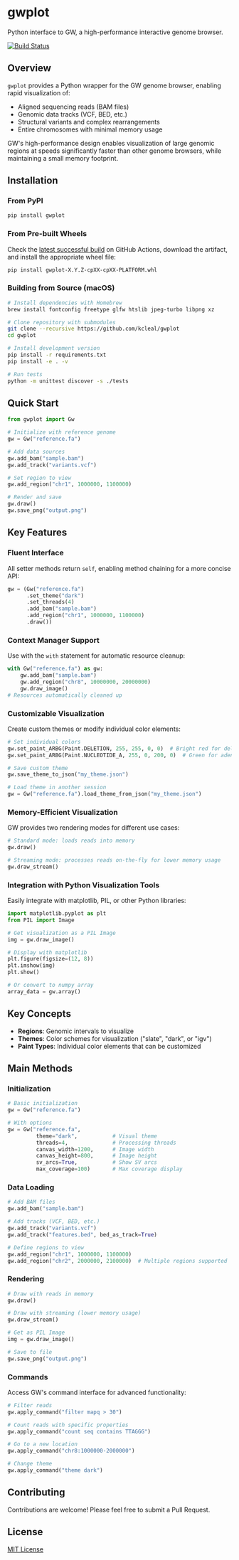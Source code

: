 # gwplot

Python interface to GW, a high-performance interactive genome browser.

[![Build Status](https://github.com/kcleal/gwplot/actions/workflows/build.yml/badge.svg)](https://github.com/kcleal/gwplot/actions)

## Overview

`gwplot` provides a Python wrapper for the GW genome browser, enabling rapid visualization of:

- Aligned sequencing reads (BAM files)
- Genomic data tracks (VCF, BED, etc.)
- Structural variants and complex rearrangements
- Entire chromosomes with minimal memory usage

GW's high-performance design enables visualization of large genomic regions at speeds significantly faster than other genome browsers, while maintaining a small memory footprint.

## Installation

### From PyPI

```bash
pip install gwplot
```

### From Pre-built Wheels

Check the [latest successful build](https://github.com/kcleal/gwplot/actions) on GitHub Actions, download the artifact, and install the appropriate wheel file:

```bash
pip install gwplot-X.Y.Z-cpXX-cpXX-PLATFORM.whl
```

### Building from Source (macOS)

```bash
# Install dependencies with Homebrew
brew install fontconfig freetype glfw htslib jpeg-turbo libpng xz

# Clone repository with submodules
git clone --recursive https://github.com/kcleal/gwplot
cd gwplot

# Install development version
pip install -r requirements.txt
pip install -e . -v

# Run tests
python -m unittest discover -s ./tests
```

## Quick Start

```python
from gwplot import Gw

# Initialize with reference genome
gw = Gw("reference.fa")

# Add data sources
gw.add_bam("sample.bam")
gw.add_track("variants.vcf")

# Set region to view
gw.add_region("chr1", 1000000, 1100000)

# Render and save
gw.draw()
gw.save_png("output.png")
```

## Key Features

### Fluent Interface

All setter methods return `self`, enabling method chaining for a more concise API:

```python
gw = (Gw("reference.fa")
      .set_theme("dark")
      .set_threads(4)
      .add_bam("sample.bam")
      .add_region("chr1", 1000000, 1100000)
      .draw())
```

### Context Manager Support

Use with the `with` statement for automatic resource cleanup:

```python
with Gw("reference.fa") as gw:
    gw.add_bam("sample.bam")
    gw.add_region("chr8", 10000000, 20000000)
    gw.draw_image()
# Resources automatically cleaned up
```

### Customizable Visualization

Create custom themes or modify individual color elements:

```python
# Set individual colors
gw.set_paint_ARBG(Paint.DELETION, 255, 255, 0, 0)  # Bright red for deletions
gw.set_paint_ARBG(Paint.NUCLEOTIDE_A, 255, 0, 200, 0)  # Green for adenine

# Save custom theme
gw.save_theme_to_json("my_theme.json")

# Load theme in another session
gw = Gw("reference.fa").load_theme_from_json("my_theme.json")
```

### Memory-Efficient Visualization

GW provides two rendering modes for different use cases:

```python
# Standard mode: loads reads into memory
gw.draw()

# Streaming mode: processes reads on-the-fly for lower memory usage
gw.draw_stream()
```

### Integration with Python Visualization Tools

Easily integrate with matplotlib, PIL, or other Python libraries:

```python
import matplotlib.pyplot as plt
from PIL import Image

# Get visualization as a PIL Image
img = gw.draw_image()

# Display with matplotlib
plt.figure(figsize=(12, 8))
plt.imshow(img)
plt.show()

# Or convert to numpy array
array_data = gw.array()
```

## Key Concepts

- **Regions**: Genomic intervals to visualize
- **Themes**: Color schemes for visualization ("slate", "dark", or "igv")
- **Paint Types**: Individual color elements that can be customized

## Main Methods

### Initialization

```python
# Basic initialization
gw = Gw("reference.fa")

# With options
gw = Gw("reference.fa", 
         theme="dark",           # Visual theme
         threads=4,              # Processing threads
         canvas_width=1200,      # Image width
         canvas_height=800,      # Image height
         sv_arcs=True,           # Show SV arcs
         max_coverage=100)       # Max coverage display
```

### Data Loading

```python
# Add BAM files
gw.add_bam("sample.bam")

# Add tracks (VCF, BED, etc.)
gw.add_track("variants.vcf")
gw.add_track("features.bed", bed_as_track=True)

# Define regions to view
gw.add_region("chr1", 1000000, 1100000)
gw.add_region("chr2", 2000000, 2100000)  # Multiple regions supported
```

### Rendering

```python
# Draw with reads in memory
gw.draw()

# Draw with streaming (lower memory usage)
gw.draw_stream()

# Get as PIL Image
img = gw.draw_image()

# Save to file
gw.save_png("output.png")
```

### Commands

Access GW's command interface for advanced functionality:

```python
# Filter reads
gw.apply_command("filter mapq > 30")

# Count reads with specific properties
gw.apply_command("count seq contains TTAGGG")

# Go to a new location
gw.apply_command("chr8:1000000-2000000")

# Change theme
gw.apply_command("theme dark")
```

## Contributing

Contributions are welcome! Please feel free to submit a Pull Request.

## License

[MIT License](LICENSE)